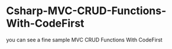 # Csharp-MVC-CRUD-Functions-With-CodeFirst
you can see a fine sample  MVC CRUD Functions With CodeFirst
